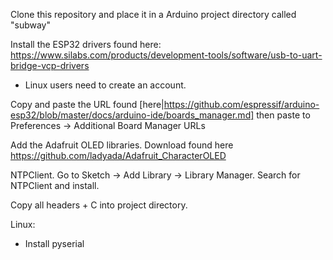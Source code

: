Clone this repository and place it in a Arduino project directory called "subway"

Install the ESP32 drivers found here: https://www.silabs.com/products/development-tools/software/usb-to-uart-bridge-vcp-drivers
 - Linux users need to create an account.

<INSERT GEORGE MESSAGE HERE>

Copy and paste the URL found [here|https://github.com/espressif/arduino-esp32/blob/master/docs/arduino-ide/boards_manager.md] then paste to Preferences -> Additional Board Manager URLs

Add the Adafruit OLED libraries. Download found here https://github.com/ladyada/Adafruit_CharacterOLED

NTPClient. Go to Sketch -> Add Library -> Library Manager. Search for NTPClient and install.

Copy all headers + C into project directory.

Linux:
 - Install pyserial

 